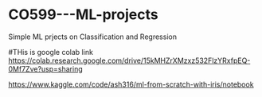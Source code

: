 # CO599---ML-projects
Simple ML prjects on Classification and Regression


#THis is google colab link 
https://colab.research.google.com/drive/15kMHZrXMzxz532FlzYRxfpEQ-0Mf7Zve?usp=sharing 

https://www.kaggle.com/code/ash316/ml-from-scratch-with-iris/notebook 
